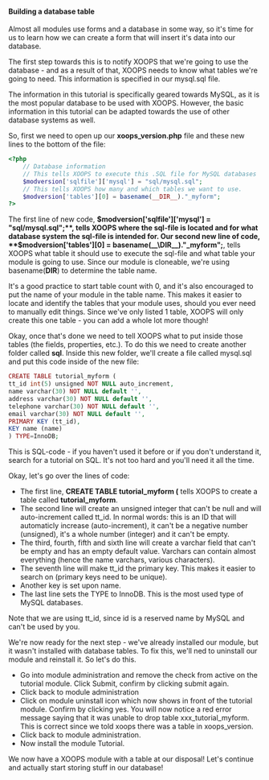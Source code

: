 #### Building a database table
Almost all modules use forms and a database in some way, so it's time for us to learn how we can create a form that will insert it's data into our database.

The first step towards this is to notify XOOPS that we're going to use the database - and as a result of that, XOOPS needs to know what tables we're going to need.
This information is specified in our mysql.sql file.

The information in this tutorial is specifically geared towards MySQL, as it is the most popular database to be used with XOOPS.
However, the basic information in this tutorial can be adapted towards the use of other database systems as well.

So, first we need to open up our **xoops_version.php** file and these new lines to the bottom of the file:
```php 
<?php
    // Database information
    // This tells XOOPS to execute this .SQL file for MySQL databases
    $modversion['sqlfile']['mysql'] = "sql/mysql.sql";
    // This tells XOOPS how many and which tables we want to use.
    $modversion['tables'][0] = basename(__DIR__)."_myform";
?>
```
The first line of new code, **$modversion['sqlfile']['mysql'] = "sql/mysql.sql";**, tells XOOPS where the sql-file is located and for what database system the sql-file is intended for.
Our second new line of code, **$modversion['tables'][0] = basename\(__\DIR\__\)."_myform";**, tells XOOPS what table it should use to execute the sql-file and what table your module is going to use. Since our module is cloneable, we're using basename\(__DIR__\) to determine the table name.

It's a good practice to start table count with 0, and it's also encouraged to put the name of your module in the table name. This makes it easier to locate and identify the tables that your module uses, should you ever need to manually edit things.
Since we've only listed 1 table, XOOPS will only create this one table - you can add a whole lot more though!

Okay, once that's done we need to tell XOOPS what to put inside those tables (the fields, properties, etc.).
To do this we need to create another folder called **sql**. Inside this new folder, we'll create a file called mysql.sql and put this code inside of the new file:

```php
CREATE TABLE tutorial_myform (
tt_id int(5) unsigned NOT NULL auto_increment,
name varchar(30) NOT NULL default '',
address varchar(30) NOT NULL default '',
telephone varchar(30) NOT NULL default '',
email varchar(30) NOT NULL default '',
PRIMARY KEY (tt_id),
KEY name (name)
) TYPE=InnoDB;
```

This is SQL-code - if you haven't used it before or if you don't understand it, search for a tutorial on SQL. It's not too hard and you'll need it all the time.

Okay, let's go over the lines of code:
* The first line, **CREATE TABLE tutorial\_myform (** tells XOOPS to create a table called **tutorial_myform**.
* The second line will create an unsigned integer that can't be null and will auto-increment called tt_id. In normal words: this is an ID that will automaticly increase (auto-increment), it can't be a negative number (unsigned), it's a whole number (integer) and it can't be empty.
* The third, fourth, fifth and sixth line will create a varchar field that can't be empty and has an empty default value. Varchars can contain almost everything (hence the name varchars, various characters).
* The seventh line will make tt_id the primary key. This makes it easier to search on (primary keys need to be unique).
* Another key is set upon name.
* The last line sets the TYPE to InnoDB. This is the most used type of MySQL databases.

Note that we are using tt_id, since id is a reserved name by MySQL and can't be used by you.

We're now ready for the next step - we've already installed our module, but it wasn't installed with database tables.
To fix this, we'll ned to uninstall our module and reinstall it. So let's do this.
* Go into module administration and remove the check from active on the tutorial module. Click Submit, confirm by clicking submit again. 
* Click back to module administration
* Click on module uninstall icon which now shows in front of the tutorial module. Confirm by clicking yes. You will now notice a red error message saying that it was unable to drop table xxx_tutorial_myform. This is correct since we told xoops there was a table in xoops_version.
* Click back to module administration.
* Now install the module Tutorial.

We now have a XOOPS module with a table at our disposal! Let's continue and actually start storing stuff in our database!